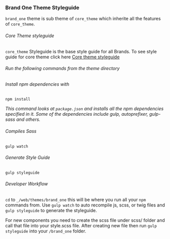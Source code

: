 ### Brand One Theme Styleguide

`brand_one` theme is sub theme of `core_theme` which inherite all the features of `core_theme`.

###### Core Theme styleguide

`core_theme` Styleguide is the base style guide for all Brands. To see style guide for core theme click here  [ Core theme styleguide](../../core_theme/styleguide)

###### Run the following commands from the theme directory

###### Install npm dependencies with
`npm install`

_This command looks at `package.json` and installs all the npm dependencies specified in it.  Some of the dependencies include gulp, autoprefixer, gulp-sass and others._


###### Compiles Sass
`gulp watch`

###### Generate Style Guide
`gulp styleguide`


###### Developer Workflow
`cd` to `_/web/themes/brand_one` this will be where you run all your `npm` commands from. Use `gulp watch` to auto recompile js, scss, or twig files and `gulp styleguide` to generate the styleguide.

For new components you need to create the scss file under scss/ folder and call that file into your style.scss file. After creating new file then run `gulp styleguide` into your `/brand_one` folder.

